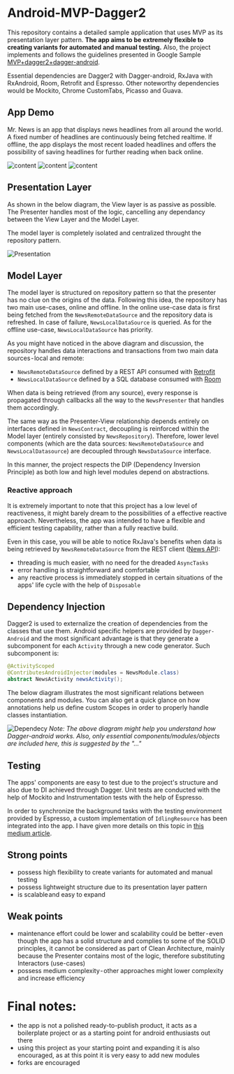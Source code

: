 # Android-MVP-Dagger2
This repository contains a detailed sample application that uses MVP as its presentation layer pattern. **The app aims to be extremely flexible to creating variants for automated and manual testing.** Also, the project implements and follows the guidelines presented in Google Sample [MVP+dagger2+dagger-android](https://github.com/googlesamples/android-architecture/tree/todo-mvp-dagger/).

Essential dependencies are Dagger2 with Dagger-android, RxJava with RxAndroid, Room, Retrofit and Espresso. Other noteworthy dependencies would be Mockito, Chrome CustomTabs, Picasso and Guava.
## App Demo
Mr. News is an app that displays news headlines from all around the world. A fixed number of headlines are continuously being fetched realtime. If offline, the app displays the most recent loaded headlines and offers the possibility of saving headlines for further reading when back online.

![content](https://github.com/catalinghita8/android-mvp-dagger2/blob/master/readme_pics/scrolling.gif)
![content](https://github.com/catalinghita8/android-mvp-dagger2/blob/master/readme_pics/archiving.gif)
![content](https://github.com/catalinghita8/android-mvp-dagger2/blob/master/readme_pics/open_tab.gif)
## Presentation Layer
As shown in the below diagram, the View layer is as passive as possible. The Presenter handles most of the logic, cancelling any dependancy between the View Layer and the Model Layer. 

The model layer is completely isolated and centralized throught the repository pattern.


![Presentation](https://github.com/catalinghita8/android-mvp-dagger2/blob/master/readme_pics/presentation_layer_diagram.png)

## Model Layer
The model layer is structured on repository pattern so that the presenter has no clue on the origins of the data. Following this idea, the repository has two main use-cases, online and offline. In the online use-case data is first being fetched from the `NewsRemoteDataSource` and the repository data is refreshed. In case of failure,  `NewsLocalDataSource` is queried. As for the offline use-case, `NewsLocalDataSource` has priority.

As you might have noticed in the above diagram and discussion, the repository handles data interactions and transactions from two main data sources - local and remote:
- `NewsRemoteDataSource` defined by a REST API consumed with [Retrofit](http://square.github.io/retrofit)
- `NewsLocalDataSource` defined by a SQL database consumed with [Room](https://developer.android.com/topic/libraries/architecture/room)

When data is being retrieved (from any source), every response is propagated through callbacks all the way to the `NewsPresenter` that handles them accordingly.

The same way as the Presenter-View relationship depends entirely on interfaces defined in `NewsContract`, decoupling is reinforced within the Model layer (entirely consisted by `NewsRepository`). Therefore, lower level components (which are the data sources: `NewsRemoteDataSource` and `NewsLocalDatasource`) are decoupled through `NewsDataSource` interface.

In this manner, the project respects the DIP (Dependency Inversion Principle) as both low and high level modules depend on abstractions.

### Reactive approach
It is extremely important to note that this project has a low level of reactiveness, it might barely dream to the possibilities of a effective reactive approach.
Nevertheless, the app was intended to have a flexible and efficient testing capability, rather than a fully reactive build.

Even in this case, you will be able to notice RxJava's benefits when data is being retrieved by `NewsRemoteDataSource` from the REST client ([News API](https://newsapi.org/)):
- threading is much easier, with no need for the dreaded `AsyncTasks` 
- error handling is straightforward and comfortable
- any reactive process is immediately stopped in certain situations of the apps' life cycle with the help of `Disposable`

## Dependency Injection
Dagger2 is used to externalize the creation of dependencies from the classes that use them. Android specific helpers are provided by `Dagger-Android` and the most significant advantage is that they generate a subcomponent for each `Activity` through a new code generator.
Such subcomponent is:
```java
@ActivityScoped
@ContributesAndroidInjector(modules = NewsModule.class)
abstract NewsActivity newsActivity(); 
```
The below diagram illustrates the most significant relations between components and modules. You can also get a quick glance on how annotations help us define custom Scopes in order to properly handle classes instantiation.

![Dependecy](https://github.com/catalinghita8/android-mvp-dagger2/blob/master/readme_pics/dagger_dependency_graph_diagram.png)
_Note: The above diagram might help you understand how Dagger-android works. Also, only essential components/modules/objects are included here, this is suggested by the "…"_
## Testing
The apps' components are easy to test due to the project's structure and also due to DI achieved through Dagger. Unit tests are conducted with the help of Mockito and Instrumentation tests with the help of Espresso. 

In order to synchronize the background tasks with the testing environment provided by Espresso, a custom implementation of `IdlingResource` has been integrated into the app. I have given more details on this topic in [this medium article](https://medium.com/@catalinghita8/integrate-espresso-idling-resources-in-your-app-to-build-flexible-ui-tests-c779e24f5057).

## Strong points
- possess high flexibility to create variants for automated and manual testing
- possess lightweight structure due to its presentation layer pattern
- is scalable and easy to expand
## Weak points
- maintenance effort could be lower and scalability could be better - even though the app has a solid structure and complies to some of the SOLID principles, it cannot be considered as part of Clean Architecture, mainly because the Presenter contains most of the logic, therefore substituting Interactors (use-cases) 
- possess medium complexity - other approaches might lower complexity and increase efficiency

# Final notes:
- the app is not a polished ready-to-publish product, it acts as a boilerplate project or as a starting point for android enthusiasts out there 
- using this project as your starting point and expanding it is also encouraged, as at this point it is very easy to add new modules
- forks are encouraged

